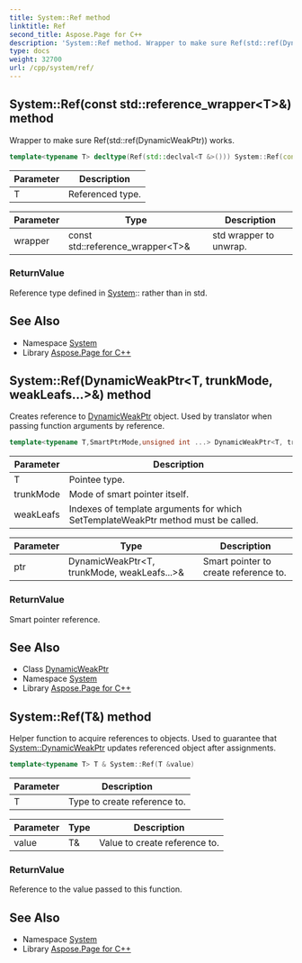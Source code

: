 ```yaml
---
title: System::Ref method
linktitle: Ref
second_title: Aspose.Page for C++
description: 'System::Ref method. Wrapper to make sure Ref(std::ref(DynamicWeakPtr)) works in C++.'
type: docs
weight: 32700
url: /cpp/system/ref/
---
```

## System::Ref(const std::reference_wrapper\<T\>\&) method


Wrapper to make sure Ref(std::ref(DynamicWeakPtr)) works.

```cpp
template<typename T> decltype(Ref(std::declval<T &>())) System::Ref(const std::reference_wrapper<T> &wrapper)
```


| Parameter | Description |
| --- | --- |
| T | Referenced type. |

| Parameter | Type | Description |
| --- | --- | --- |
| wrapper | const std::reference_wrapper\<T\>\& | std wrapper to unwrap. |

### ReturnValue

Reference type defined in [System](../):: rather than in std.

## See Also

* Namespace [System](../)
* Library [Aspose.Page for C++](../../)
## System::Ref(DynamicWeakPtr\<T, trunkMode, weakLeafs...\>\&) method


Creates reference to [DynamicWeakPtr](../dynamicweakptr/) object. Used by translator when passing function arguments by reference.

```cpp
template<typename T,SmartPtrMode,unsigned int ...> DynamicWeakPtr<T, trunkMode, weakLeafs...>::Reference System::Ref(DynamicWeakPtr<T, trunkMode, weakLeafs...> &ptr)
```


| Parameter | Description |
| --- | --- |
| T | Pointee type. |
| trunkMode | Mode of smart pointer itself. |
| weakLeafs | Indexes of template arguments for which SetTemplateWeakPtr method must be called. |

| Parameter | Type | Description |
| --- | --- | --- |
| ptr | DynamicWeakPtr\<T, trunkMode, weakLeafs...\>\& | Smart pointer to create reference to. |

### ReturnValue

Smart pointer reference.

## See Also

* Class [DynamicWeakPtr](../dynamicweakptr/)
* Namespace [System](../)
* Library [Aspose.Page for C++](../../)
## System::Ref(T\&) method


Helper function to acquire references to objects. Used to guarantee that [System::DynamicWeakPtr](../dynamicweakptr/) updates referenced object after assignments.

```cpp
template<typename T> T & System::Ref(T &value)
```


| Parameter | Description |
| --- | --- |
| T | Type to create reference to. |

| Parameter | Type | Description |
| --- | --- | --- |
| value | T\& | Value to create reference to. |

### ReturnValue

Reference to the value passed to this function.

## See Also

* Namespace [System](../)
* Library [Aspose.Page for C++](../../)
